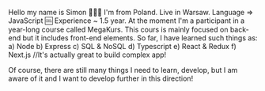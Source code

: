Hello my name is Simon 👋👨‍💻 
I'm from Poland. 
Live in Warsaw. 
Language => JavaScript 🆒
Experience ~ 1.5 year. 
At the moment I'm a participant in a year-long course called MegaKurs. This cours is mainly focused on back-end but it includes front-end elements.
So far, I have learned such things as: 
a) Node 
b) Express
c) SQL & NoSQL
d) Typescript 
e) React & Redux
f) Next.js //It's actually great to build complex app!

Of course, there are still many things I need to learn, develop, but I am aware of it and I want to develop further in this direction! 
